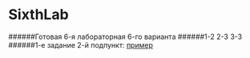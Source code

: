 # SixthLab
######Готовая 6-я лабораторная 6-го варианта
######1-2 2-3 3-3
######1-е задание 2-й подпункт: 
[пример](https://github.com/Limfips/SixthLab/tree/master/FirstTaskOfTheSecondOption "Второе задание")

